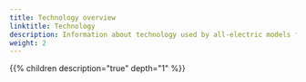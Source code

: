 ```yaml
---
title: Technology overview
linktitle: Technology
description: Information about technology used by all-electric models from Audi
weight: 2
---
```


{{% children description="true" depth="1" %}}
